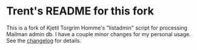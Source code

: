 # Trent's README for this fork

This is a fork of Kjetil Torgrim Homme's "listadmin" script for processing
Mailman admin db. I have a couple minor changes for my personal usage. See the
[changelog](http://github.com/trentm/listadmin/commits/master) for details.



